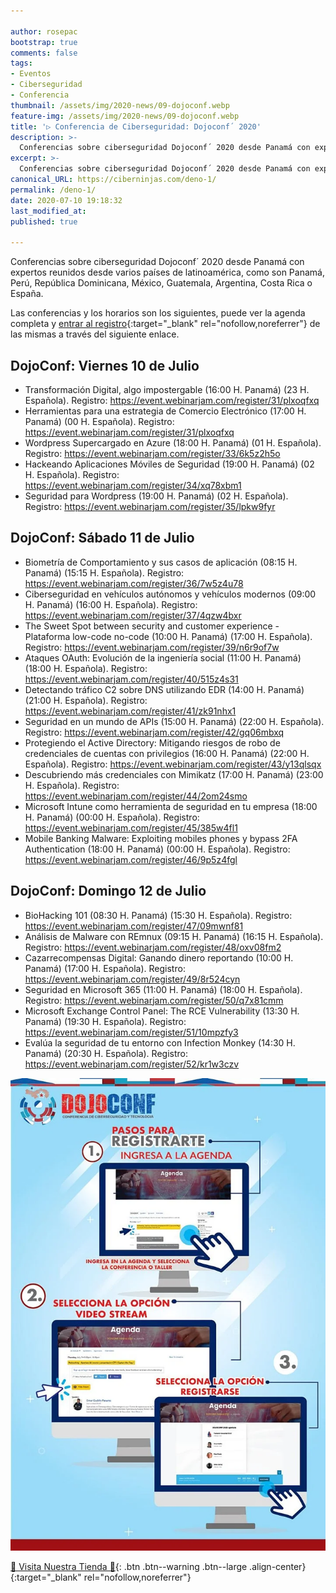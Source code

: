```yaml
---

author: rosepac
bootstrap: true
comments: false
tags:
- Eventos
- Ciberseguridad
- Conferencia
thumbnail: /assets/img/2020-news/09-dojoconf.webp
feature-img: /assets/img/2020-news/09-dojoconf.webp
title: '▷ Conferencia de Ciberseguridad: Dojoconf´ 2020'
description: >-
  Conferencias sobre ciberseguridad Dojoconf´ 2020 desde Panamá con expertos reunidos desde varios países de latinoamérica, como son Panamá, Perú, República Dominicana, México, Guatemala, Argentina, Costa Rica o España.
excerpt: >-
  Conferencias sobre ciberseguridad Dojoconf´ 2020 desde Panamá con expertos reunidos desde varios países de latinoamérica, como son Panamá, Perú, República Dominicana, México, Guatemala, Argentina, Costa Rica o España.
canonical_URL: https://ciberninjas.com/deno-1/
permalink: /deno-1/
date: 2020-07-10 19:18:32
last_modified_at: 
published: true

---
```


Conferencias sobre ciberseguridad Dojoconf´ 2020 desde Panamá con expertos reunidos desde varios países de latinoamérica, como son Panamá, Perú, República Dominicana, México, Guatemala, Argentina, Costa Rica o España.

Las conferencias y los horarios son los siguientes, puede ver la agenda completa y [entrar al registro](https://dojoconfpa.org/agenda/){:target="_blank" rel="nofollow,noreferrer"} de las mismas a través del siguiente enlace.

## **DojoConf: Viernes 10 de Julio**

- Transformación Digital, algo impostergable (16:00 H. Panamá) (23 H. Española). Registro: https://event.webinarjam.com/register/31/plxoqfxq
- Herramientas para una estrategia de Comercio Electrónico (17:00 H. Panamá) (00 H. Española). Registro: https://event.webinarjam.com/register/31/plxoqfxq
- Wordpress Supercargado en Azure (18:00 H. Panamá) (01 H. Española). Registro: https://event.webinarjam.com/register/33/6k5z2h5o
- Hackeando Aplicaciones Móviles de Seguridad (19:00 H. Panamá) (02 H. Española). Registro: https://event.webinarjam.com/register/34/xq78xbm1
- Seguridad para Wordpress (19:00 H. Panamá) (02 H. Española). Registro: https://event.webinarjam.com/register/35/lpkw9fyr

## **DojoConf: Sábado 11 de Julio**

- Biometría de Comportamiento y sus casos de aplicación (08:15 H. Panamá) (15:15 H. Española). Registro: https://event.webinarjam.com/register/36/7w5z4u78
 - Ciberseguridad en vehículos autónomos y vehículos modernos (09:00 H. Panamá) (16:00 H. Española). Registro: https://event.webinarjam.com/register/37/4qzw4bxr
- The Sweet Spot between security and customer experience - Plataforma low-code no-code (10:00 H. Panamá) (17:00 H. Española). Registro: https://event.webinarjam.com/register/39/n6r9of7w
- Ataques OAuth: Evolución de la ingeniería social (11:00 H. Panamá) (18:00 H. Española). Registro: https://event.webinarjam.com/register/40/515z4s31
 - Detectando tráfico C2 sobre DNS utilizando EDR (14:00 H. Panamá) (21:00 H. Española). Registro: https://event.webinarjam.com/register/41/zk91nhx1
- Seguridad en un mundo de APIs (15:00 H. Panamá) (22:00 H. Española). Registro: https://event.webinarjam.com/register/42/gq06mbxq
- Protegiendo el Active Directory: Mitigando riesgos de robo de credenciales de cuentas con privilegios (16:00 H. Panamá) (22:00 H. Española). Registro: https://event.webinarjam.com/register/43/y13qlsqx
- Descubriendo más credenciales con Mimikatz (17:00 H. Panamá) (23:00 H. Española). Registro: https://event.webinarjam.com/register/44/2om24smo
- Microsoft Intune como herramienta de seguridad en tu empresa (18:00 H. Panamá) (00:00 H. Española). Registro: https://event.webinarjam.com/register/45/385w4fl1
- Mobile Banking Malware: Exploiting mobiles phones y bypass 2FA Authentication (18:00 H. Panamá) (00:00 H. Española). Registro: https://event.webinarjam.com/register/46/9p5z4fgl

## **DojoConf: Domingo 12 de Julio**

- BioHacking 101 (08:30 H. Panamá) (15:30 H. Española). Registro: https://event.webinarjam.com/register/47/09mwnf81
- Análisis de Malware con REmnux (09:15 H. Panamá) (16:15 H. Española). Registro: https://event.webinarjam.com/register/48/oxv08fm2
- Cazarrecompensas Digital: Ganando dinero reportando (10:00 H. Panamá) (17:00 H. Española). Registro: https://event.webinarjam.com/register/49/8r524cyn
- Seguridad en Microsoft 365 (11:00 H. Panamá) (18:00 H. Española). Registro: https://event.webinarjam.com/register/50/q7x81cmm
- Microsoft Exchange Control Panel: The RCE Vulnerability (13:30 H. Panamá) (19:30 H. Española). Registro: https://event.webinarjam.com/register/51/10mpzfy3
- Evalúa la seguridad de tu entorno con Infection Monkey (14:30 H. Panamá) (20:30 H. Española). Registro: https://event.webinarjam.com/register/52/kr1w3czv

<!-- Enlaces de acceso - https://event.webinarjam.com/go/live/30/xq78xbmxfzxhv0hg6w -->
![Conferencias sobre ciberseguridad Dojoconf´ 2020 desde Panamá con expertos reunidos desde varios países de latinoamérica, como son Panamá, Perú, República Dominicana, México, Guatemala, Argentina, Costa Rica o España.](/assets/img/2020-news/09-dojoconf.webp "Conferencias sobre ciberseguridad Dojoconf´ 2020 desde Panamá con expertos reunidos desde varios países de latinoamérica, como son Panamá, Perú, República Dominicana, México, Guatemala, Argentina, Costa Rica o España.")

[🎁 Visita Nuestra Tienda 🎁](https://www.amazon.es/shop/cibercursos){: .btn .btn--warning .btn--large .align-center}{:target="_blank" rel="nofollow,noreferrer"}